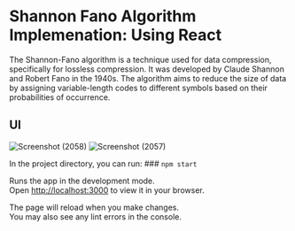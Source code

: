 # Shannon Fano Algorithm Implemenation: Using React
The Shannon-Fano algorithm is a technique used for data compression, specifically for lossless compression. It was developed by Claude Shannon and Robert Fano in the 1940s. The algorithm aims to reduce the size of data by assigning variable-length codes to different symbols based on their probabilities of occurrence.

## UI

![Screenshot (2058)](https://github.com/pinocchio-life-like/ShannonFano/assets/103815611/b8555448-c448-42f5-8177-ffb3706ec43b)
![Screenshot (2057)](https://github.com/pinocchio-life-like/ShannonFano/assets/103815611/149eb9a9-aee3-4c22-b9b3-f3e08c0730b8)



In the project directory, you can run: ### `npm start`

Runs the app in the development mode.\
Open [http://localhost:3000](http://localhost:3000) to view it in your browser.

The page will reload when you make changes.\
You may also see any lint errors in the console.
